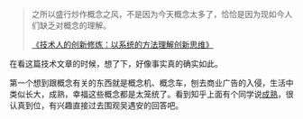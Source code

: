 <!---title:从概念到平民的经济-->
<!---keywords概念，平民的经济-->

>之所以盛行炒作概念之风，不是因为今天概念太多了，恰恰是因为现如今人们缺乏对概念的理解。
>
>[《技术人的创新修炼：以系统的方法理解创新思维》](http://www.csdn.net/article/2014-05-09/2819698-Innovation)

在看这篇技术文章的时候，想了下，好像事实真的确实如此。 

第一个想到跟概念有关的东西就是概念机、概念车，刨去商业广告的入侵，生活中类似长大，成熟，幸福这些概念都是太笼统了。看到知乎上面有个同学说[成熟](http://www.zhihu.com/question/21295246#answer-2873113)，很认真到位，有兴趣直接过去围观吴遇安的回答吧。